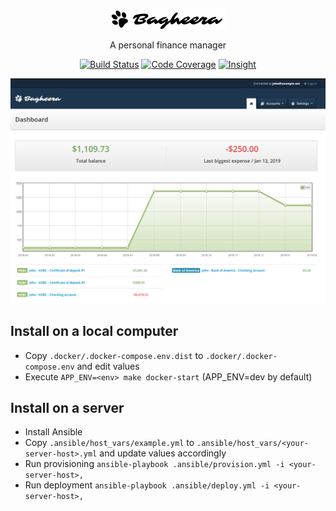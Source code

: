 <p align="center">
    <img src="./assets/img/logo-dark.png" alt="Bagheera"/>
    <p align="center">A personal finance manager</p>
    <p align="center">
        <a href="https://travis-ci.com/krevindiou/bagheera"><img src="https://travis-ci.com/krevindiou/bagheera.svg?branch=master" alt="Build Status"/></a>
        <a href="https://codecov.io/gh/krevindiou/bagheera"><img src="https://codecov.io/gh/krevindiou/bagheera/branch/master/graph/badge.svg" alt="Code Coverage"/></a>
        <a href="https://insight.symfony.com/projects/16f13cc4-0bf7-41a3-a764-47cfef31af40"><img src="https://insight.symfony.com/projects/16f13cc4-0bf7-41a3-a764-47cfef31af40/mini.svg" alt="Insight"/></a>
    </p>
</p>

![screenshot-dashboard](./assets/img/screenshot-dashboard.png)

## Install on a local computer
- Copy `.docker/.docker-compose.env.dist` to `.docker/.docker-compose.env` and edit values
- Execute `APP_ENV=<env> make docker-start` (APP_ENV=dev by default)

## Install on a server
- Install Ansible
- Copy `.ansible/host_vars/example.yml` to `.ansible/host_vars/<your-server-host>.yml` and update values accordingly
- Run provisioning `ansible-playbook .ansible/provision.yml -i <your-server-host>,`
- Run deployment `ansible-playbook .ansible/deploy.yml -i <your-server-host>,`

